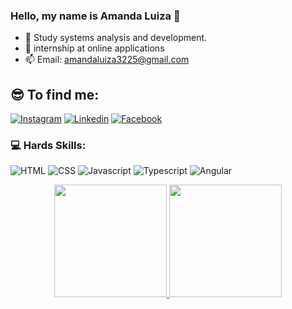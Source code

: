 ### Hello, my name is Amanda Luiza 👋




- 🌱 Study systems analysis and development.
- 💬 internship at online applications
- 📫 Email: amandaluiza3225@gmail.com

## 😎 To find me:


[![Instagram](https://img.shields.io/badge/Instagram-E4405F?style=for-the-badge&logo=instagram&logoColor=white)](https://www.instagram.com/luizaamanda57/)
[![Linkedin](https://img.shields.io/badge/LinkedIn-0077B5?style=for-the-badge&logo=linkedin&logoColor=white)](https://www.linkedin.com/in/amanda-luiza-4a68b2158/)
[![Facebook](https://img.shields.io/badge/Facebook-0077B5?style=for-the-badge&logo=linkedin&logoColor=white)](https://www.facebook.com/amanda.luiza.223/)

### 💻 Hards Skills:
![HTML](https://img.shields.io/badge/HTML5-E34F26?style=for-the-badge&logo=html5&logoColor=white)
![CSS](https://img.shields.io/badge/CSS3-1572B6?style=for-the-badge&logo=css3&logoColor=white)
![Javascript](https://img.shields.io/badge/JavaScript-323330?style=for-the-badge&logo=javascript&logoColor=F7DF1E)
![Typescript](https://img.shields.io/badge/TypeScript-007ACC?style=for-the-badge&logo=typescript&logoColor=white)
![Angular](https://img.shields.io/badge/Angular-20232A?style=for-the-badge&logo=angular&logoColor=61DAFB)

  

  
<div align="center">
  <a href="https://github.com/AmandaLuiza">
  <img height="180em" src="https://github-readme-stats.vercel.app/api?username=AmandaLuiza&show_icons=true&theme=dracula&include_all_commits=true&count_private=true"/>
  <img height="180em" src="https://github-readme-stats.vercel.app/api/top-langs/?username=jesscoder2022&layout=compact&langs_count=7&theme=dracula"/>
</div>
  



